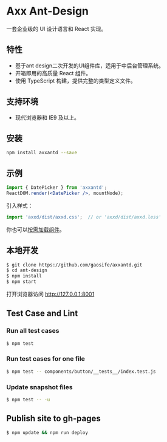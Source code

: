 

# Axx Ant-Design

一套企业级的 UI 设计语言和 React 实现。


## 特性

- 基于ant design二次开发的UI组件库，适用于中后台管理系统。
- 开箱即用的高质量 React 组件。
- 使用 TypeScript 构建，提供完整的类型定义文件。

## 支持环境

* 现代浏览器和 IE9 及以上。

## 安装

```bash
npm install axxantd --save
```

## 示例

```jsx
import { DatePicker } from 'axxantd';
ReactDOM.render(<DatePicker />, mountNode);
```

引入样式：

```jsx
import 'axxd/dist/axxd.css';  // or 'axxd/dist/axxd.less'
```

你也可以[按需加载组件](https://ant.design/docs/react/getting-started-cn#按需加载)。

## 本地开发

```bash
$ git clone https://github.com/gaosife/axxantd.git
$ cd ant-design
$ npm install
$ npm start
```

打开浏览器访问 http://127.0.0.1:8001 

## Test Case and Lint

### Run all test cases
``` bash
$ npm test
```

### Run test cases for one file
```bash
$ npm test -- components/button/__tests__/index.test.js
```

### Update snapshot files
```bash
$ npm test -- -u
```

## Publish site to gh-pages
```bash
$ npm update && npm run deploy
```
